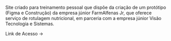 Site criado para treinamento pessoal que dispõe da criação de um protótipo (Figma e Construção) da empresa júnior FarmAlfenas Jr, que oferece serviço de rotulagem nutricional, em parceria com a empresa júnior Visão Tecnologia e Sistemas.

Link de Acesso → 

